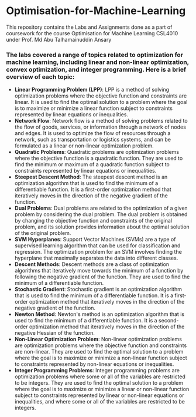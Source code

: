 # Optimisation-for-Machine-Learning

This repository contains the Labs and Assignments done as a part of coursework for the course Optimisation for Machine Learning CSL4010 under Prof. Md Abu Talhamainuddin Ansary


### The labs covered a range of topics related to optimization for machine learning, including linear and non-linear optimization, convex optimization, and integer programming. Here is a brief overview of each topic:

* **Linear Programming Problem (LPP)**: LPP is a method of solving optimization problems where the objective function and constraints are linear. It is used to find the optimal solution to a problem where the goal is to maximize or minimize a linear function subject to constraints represented by linear equations or inequalities.
* **Network Flow**: Network flow is a method of solving problems related to the flow of goods, services, or information through a network of nodes and edges. It is used to optimize the flow of resources through a network, such as transportation or logistics systems, and can be formulated as a linear or non-linear optimization problem.
* **Quadratic Problems**: Quadratic problems are optimization problems where the objective function is a quadratic function. They are used to find the minimum or maximum of a quadratic function subject to constraints represented by linear equations or inequalities.
* **Steepest Descent Method**: The steepest descent method is an optimization algorithm that is used to find the minimum of a differentiable function. It is a first-order optimization method that iteratively moves in the direction of the negative gradient of the function.
* **Dual Problems**: Dual problems are related to the optimization of a given problem by considering the dual problem. The dual problem is obtained by changing the objective function and constraints of the original problem, and its solution provides information about the optimal solution of the original problem.
* **SVM Hyperplanes**: Support Vector Machines (SVMs) are a type of supervised learning algorithm that can be used for classification and regression. The optimization problem for an SVM involves finding the hyperplane that maximally separates the data into different classes.
* **Descent Methods**: Descent methods are a class of optimization algorithms that iteratively move towards the minimum of a function by following the negative gradient of the function. They are used to find the minimum of a differentiable function.
* **Stochastic Gradient**: Stochastic gradient is an optimization algorithm that is used to find the minimum of a differentiable function. It is a first-order optimization method that iteratively moves in the direction of the negative gradient of the function.
* **Newton Method**: Newton's method is an optimization algorithm that is used to find the minimum of a differentiable function. It is a second-order optimization method that iteratively moves in the direction of the negative Hessian of the function.
* **Non-Linear Optimization Problem**: Non-linear optimization problems are optimization problems where the objective function and constraints are non-linear. They are used to find the optimal solution to a problem where the goal is to maximize or minimize a non-linear function subject to constraints represented by non-linear equations or inequalities.
* **Integer Programming Problems**: Integer programming problems are optimization problems where some or all of the variables are restricted to be integers. They are used to find the optimal solution to a problem where the goal is to maximize or minimize a linear or non-linear function subject to constraints represented by linear or non-linear equations or inequalities, and where some or all of the variables are restricted to be integers.
